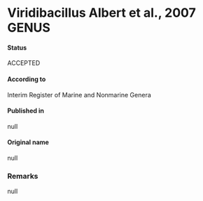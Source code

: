 Viridibacillus Albert et al., 2007 GENUS
=======

#### Status
ACCEPTED

#### According to
Interim Register of Marine and Nonmarine Genera

#### Published in
null

#### Original name
null

### Remarks
null